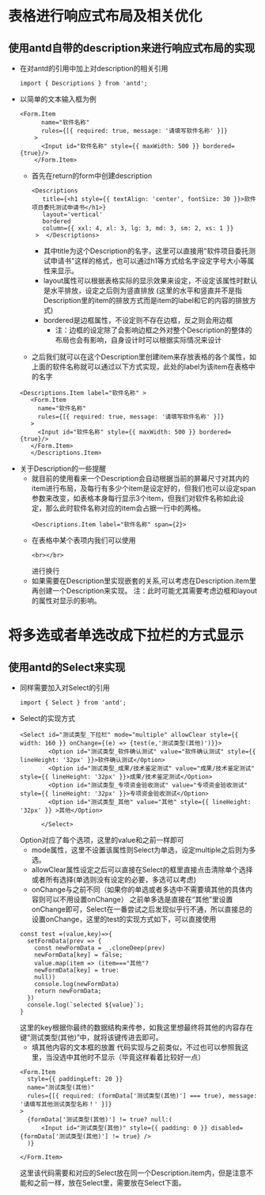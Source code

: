 # 表格进行响应式布局及相关优化
## 使用antd自带的description来进行响应式布局的实现
- 在对antd的引用中加上对description的相关引用
  ```
  import { Descriptions } from 'antd';
  ```
- 以简单的文本输入框为例
  ```
  <Form.Item
        name="软件名称"
        rules={[{ required: true, message: '请填写软件名称' }]}
      >
        <Input id="软件名称" style={{ maxWidth: 500 }} bordered={true}/>
      </Form.Item>
  ```
  - 首先在return的form中创建description
     ```
     <Descriptions
        title={<h1 style={{ textAlign: 'center', fontSize: 30 }}>软件项目委托测试申请书</h1>}
        layout='vertical'
        bordered
        column={{ xxl: 4, xl: 3, lg: 3, md: 3, sm: 2, xs: 1 }}
      >  </Descriptions>
     ```
     - 其中title为这个Description的名字，这里可以直接用"软件项目委托测试申请书"这样的格式，也可以通过h1等方式给名字设定字号大小等属性来显示。
     - layout属性可以根据表格实际的显示效果来设定，不设定该属性时默认是水平排放，设定之后则为竖直排放
    (这里的水平和竖直并不是指Description里的item的排放方式而是item的label和它的内容的排放方式)
     - bordered是边框属性，不设定则不存在边框，反之则会用边框
       - 注：边框的设定除了会影响边框之外对整个Description的整体的布局也会有影响，自身设计时可以根据实际情况来设计

   - 之后我们就可以在这个Description里创建item来存放表格的各个属性，如上面的软件名称就可以通过以下方式实现，此处的label为该item在表格中的名字
   ```
   <Descriptions.Item label="软件名称" >
      <Form.Item
        name="软件名称"
        rules={[{ required: true, message: '请填写软件名称' }]}
      >
        <Input id="软件名称" style={{ maxWidth: 500 }} bordered={true}/>
      </Form.Item>
      </Descriptions.Item>
   ```
- 关于Description的一些提醒
  - 就目前的使用看来一个Description会自动根据当前的屏幕尺寸对其内的item进行布局，及每行有多少个item是设定好的，但我们也可以设定span参数来改变，如表格本身每行显示3个item，但我们对软件名称如此设定，那么此时软件名称对应的item会占据一行中的两格。
    ```
    <Descriptions.Item label="软件名称" span={2}>
    ```
  - 在表格中某个表项内我们可以使用
    ```
    <br></br>
    ```
    进行换行
  - 如果需要在Description里实现嵌套的关系,可以考虑在Description.item里再创建一个Description来实现。
  注：此时可能尤其需要考虑边框和layout的属性对显示的影响。

# 将多选或者单选改成下拉栏的方式显示
## 使用antd的Select来实现
- 同样需要加入对Select的引用
  ```
  import { Select } from 'antd';
  ```
- Select的实现方式
  ```
  <Select id="测试类型_下拉栏" mode="multiple" allowClear style={{ width: 160 }} onChange={(e) => {test(e,'测试类型(其他)')}}>
          <Option id="测试类型_软件确认测试" value="软件确认测试" style={{ lineHeight: '32px' }}>软件确认测试</Option>
          <Option id="测试类型_成果/技术鉴定测试" value="成果/技术鉴定测试" style={{ lineHeight: '32px' }}>成果/技术鉴定测试</Option>
          <Option id="测试类型_专项资金验收测试" value="专项资金验收测试" style={{ lineHeight: '32px' }}>专项资金验收测试</Option>
          <Option id="测试类型_其他" value="其他" style={{ lineHeight: '32px' }} >其他</Option>
          
        </Select>
  ```
  Option对应了每个选项，这里的value和之前一样即可
  - mode属性，这里不设置该属性则Select为单选，设定multiple之后则为多选。
  - allowClear属性设定之后可以直接在Select的框里直接点击清除单个选择或者所有选择(单选则没有设定的必要，多选可以考虑)
  - onChange与之前不同（如果你的单选或者多选中不需要填其他的具体内容则可以不用设置onChange）
  之前单多选是直接在“其他”里设置onChange即可，Select在一番尝试之后发现似乎行不通，所以直接总的设置onChange，这里的test的实现方式如下，可以直接使用
  ```
  const test =(value,key)=>{
    setFormData(prev => {
      const newFormData = _.cloneDeep(prev)
      newFormData[key] = false;
      value.map(item => (item==="其他"?
      newFormData[key] = true:
      null))
      console.log(newFormData)
      return newFormData;
    })
    console.log(`selected ${value}`);
  }
  ```
  这里的key根据你最终的数据结构来传参，如我这里想最终将其他的内容存在键“测试类型(其他)”中，就将该键传进去即可。
  - 填其他内容的文本框的放置
  代码实现与之前类似，不过也可以参照我这里，当没选中其他时不显示（毕竟这样看着比较好一点）
  ```
  <Form.Item
    style={{ paddingLeft: 20 }}
    name="测试类型(其他)"
    rules={[{ required: (formData['测试类型(其他)'] === true), message: '请填写其他测试类型名称！' }]}
  >
    {formData['测试类型(其他)'] != true? null:(
        <Input id="测试类型(其他)" style={{ padding: 0 }} disabled={formData['测试类型(其他)'] != true} />
    )}
    
  </Form.Item>
  ```
  这里该代码需要和对应的Select放在同一个Description.item内，但是注意不能和之前一样，放在Select里，需要放在Select下面。